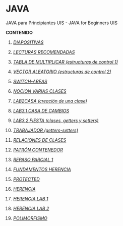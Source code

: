 # JAVA
JAVA para Principiantes UIS - 
JAVA for Beginners UIS

**CONTENIDO**

1. [*DIAPOSITIVAS*](https://github.com/laucamidiaz3008/JAVA/tree/main/DIAPOSITIVAS)

2. [*LECTURAS RECOMENDADAS*](https://github.com/laucamidiaz3008/JAVA/blob/main/LECTURAS%20RECOMENDADAS)

3. [*TABLA DE MULTIPLICAR (estructuras de control 1)*](https://github.com/laucamidiaz3008/JAVA/tree/main/TABLA%20DE%20MULTIPLICAR)

4. [*VECTOR ALEATORIO (estructuras de control 2)*](https://github.com/laucamidiaz3008/JAVA/tree/main/VectorAleatorio) 

5. [*SWITCH-AREAS*](https://github.com/laucamidiaz3008/JAVA/tree/main/SWITCH%20-%20AREAS) 

6. [*NOCION VARIAS CLASES*](https://github.com/laucamidiaz3008/JAVA/tree/main/NOCION%20VARIAS%20CLASES) 

7. [*LAB2CASA (creación de una clase)*](https://github.com/laucamidiaz3008/JAVA/tree/main/LAB2CASA) 

8. [*LAB3.1 CASA DE CAMBIOS*](https://github.com/laucamidiaz3008/JAVA/tree/main/LAB1311)

9. [*LAB3.2 FIESTA (clases, getters y setters)*](https://github.com/laucamidiaz3008/JAVA/tree/main/LAB3.2%20FIESTA)

10. [*TRABAJADOR (getters-setters)*](https://github.com/laucamidiaz3008/JAVA/tree/main/TRABAJADOR)

11. [*RELACIONES DE CLASES*](https://github.com/laucamidiaz3008/JAVA/tree/main/RELACIONES%20DE%20CLASES)

12. [*PATRÓN CONTENEDOR*](github.com/laucamidiaz3008/JAVA/tree/main/LAB6FIESTA%20(p.contenedor)) 

13. [*REPASO PARCIAL 1*](https://github.com/laucamidiaz3008/JAVA/tree/main/LABSuelos)

14. [*FUNDAMENTOS HERENCIA*](https://github.com/laucamidiaz3008/JAVA/tree/main/HERENCIA%201-12)

15. [*PROTECTED*](https://github.com/laucamidiaz3008/JAVA/tree/main/PROTECTED)

16. [*HERENCIA*](https://github.com/laucamidiaz3008/JAVA/tree/main/HERENCIA%202)

17. [*HERENCIA LAB 1*](https://github.com/laucamidiaz3008/JAVA/tree/main/HERENCIA%205.1%20-%20ASALARIADO)

18. [*HERENCIA LAB 2*](https://github.com/laucamidiaz3008/JAVA/tree/main/EstudiantesPrePros)

19. [*POLIMORFISMO*](https://github.com/laucamidiaz3008/JAVA/tree/main/POLIMORFISMO)
